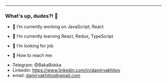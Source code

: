 [dude]: https://media1.tenor.com/images/3ff48d70fce560b50c508c0a9dbd1dfb/tenor.gif?itemid=10950458

*****


### What's up, dudes?! 👋


- 🔭 I’m currently working on JavaScript, React
- 🌱 I’m currently learning React, Redux, TypeScript
- 👯 I’m looking for job

- 💬 How to reach me:
* Telegram: @BakaBokka
* Linkedin: https://www.linkedin.com/in/damirvakhitov
* email: damirvakhitov@gmail.com

